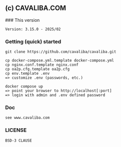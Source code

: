 ## (c) CAVALIBA.COM

### This version

    Version: 3.15.0 - 2025/02

### Getting (quick) started

    git clone https://github.com/cavaliba/cavaliba.git
    
    cp docker-compose.yml.template docker-compose.yml
    cp nginx.conf.template nginx.conf
    cp oa2p.cfg.template oa2p.cfg
    cp env.template .env
    => customize .env (passwords, etc.)

    docker compose up 
    => point your browser to http://localhost[:port]
    => login with admin and .env defined password

### Doc

    see www.cavaliba.com

### LICENSE

    BSD-3 CLAUSE
